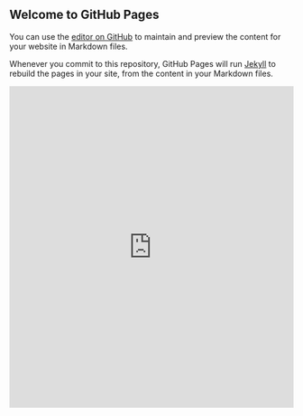 ## Welcome to GitHub Pages

You can use the [editor on GitHub](https://github.com/yuqiii-wang/Industry_Research_Notes/edit/gh-pages/index.md) to maintain and preview the content for your website in Markdown files.

Whenever you commit to this repository, GitHub Pages will run [Jekyll](https://jekyllrb.com/) to rebuild the pages in your site, from the content in your Markdown files.

<style>
.responsive-wrap iframe{ max-width: 100%;}
</style>
<div class="responsive-wrap">
<!-- this is the embed code provided by Google -->
<iframe src="https://docs.google.com/presentation/d/e/2PACX-1vRgOjFrgos6guCWJc1jO951DmJQ9XUScsWwCZjoJJuzmz-OwElB7wzJOTuERRNjFvwx6AglgpntwLdL/embed?start=true&loop=true&delayms=3000" frameborder="0" width="960" height="569" allowfullscreen="true" mozallowfullscreen="true" webkitallowfullscreen="true"></iframe>
<!-- Google embed ends -->
</div>

